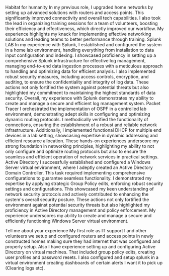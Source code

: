 Habitat for humanity
	In my previous role, I upgraded home networks by setting up advanced solutions with routers and access points. This significantly improved connectivity and overall tech capabilities. I also took the lead in organizing training sessions for a team of volunteers, boosting their efficiency and effectiveness, which directly improved our workflow. My experience highlights my knack for implementing effective networking solutions and leading teams to better performance through training.
Splunk LAB
	In my experience with Splunk, I established and configured the system in a home lab environment, handling everything from installation to data input configuration and indexing. I showcased proficiency in setting up a comprehensive Splunk infrastructure for effective log management, managing end-to-end data ingestion processes with a meticulous approach to handling and optimizing data for efficient analysis. I also implemented robust security measures, including access controls, encryption, and auditing, to ensure the confidentiality and integrity of log data. These actions not only fortified the system against potential threats but also highlighted my commitment to maintaining the highest standards of data security. Overall, my experience with Splunk demonstrates my ability to create and manage a secure and efficient log management system.
Packet Tracer
	I orchestrated the implementation of OSPF in a controlled lab environment, demonstrating adept skills in configuring and optimizing dynamic routing protocols. I methodically verified the functionality of connections, ensuring the establishment of a robust and reliable network infrastructure. Additionally, I implemented functional DHCP for multiple end devices in a lab setting, showcasing expertise in dynamic addressing and efficient resource allocation. These hands-on experiences underscore my strong foundation in networking principles, highlighting my ability to not only configure and optimize routing protocols but also to ensure the seamless and efficient operation of network services in practical settings.
Active Directory
	I successfully established and configured a Windows Server virtual environment, where I adeptly created an Active Directory Domain Controller. This task required implementing comprehensive configurations to guarantee seamless functionality. I demonstrated my expertise by applying strategic Group Policy edits, enforcing robust security settings and configurations. This showcased my keen understanding of network security protocols and actively contributed to enhancing the system's overall security posture. These actions not only fortified the environment against potential security threats but also highlighted my proficiency in Active Directory management and policy enforcement. My experience underscores my ability to create and manage a secure and efficiently functioning Windows Server virtual environment.


Tell me about your experience
	My first role as IT support I and other volunteers we setup and configured routers and access points in newly constructed homes making sure they had internet that was configured and properly setup. Also I have experience setting up and configuring Active Directory on virtual machines. That included group policy edits, creating user profiles and password resets.  I also configured and setup splunk in a virtual environment creating dashboards of certain alerts I want it to pick up (Clearing logs etc).